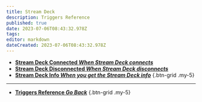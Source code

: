 ```yaml
---
title: Stream Deck
description: Triggers Reference
published: true
date: 2023-07-06T08:43:32.978Z
tags: 
editor: markdown
dateCreated: 2023-07-06T08:43:32.978Z
---
```


- [<i class="mdi mdi-connection" style="color: #204cfe;"></i> **Stream Deck Connected *When Stream Deck connects***](/Triggers/Stream-Deck/Stream-Deck-Connected)
- [<i class="mdi mdi-wifi-alert" style="color: #204cfe;"></i> **Stream Deck Disconnected *When Stream Deck disconnects***](/Triggers/Stream-Deck/Stream-Deck-Disconnected)
- [<i class="mdi mdi-information-outline" style="color: #204cfe;"></i> **Stream Deck Info *When you get the Stream Deck info***](/Triggers/Stream-Deck/Stream-Deck-Info)
{.btn-grid .my-5}

---

- [<i class="mdi mdi-chevron-left"></i>**Triggers Reference *Go Back***](/Triggers)
{.btn-grid .my-5}